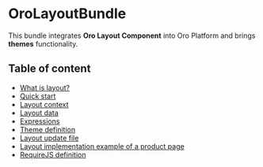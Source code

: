 OroLayoutBundle
===============

This bundle integrates **Oro Layout Component** into Oro Platform and brings **themes** functionality.

Table of content
----------------

* [What is layout?](./Resources/doc/what_is_layout.md)
* [Quick start](./Resources/doc/quick_start.md)
* [Layout context](./Resources/doc/layout_context.md)
* [Layout data](./Resources/doc/layout_data.md)
* [Expressions](./Resources/doc/expressions.md)
* [Theme definition](./Resources/doc/theme_definition.md)
* [Layout update file](./Resources/doc/layout_update.md)
* [Layout implementation example of a product page](./Resources/doc/example.md)
* [RequireJS definition](./Resources/doc/requirejs_definition.md)
